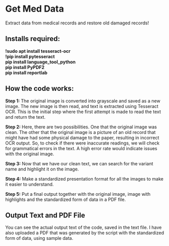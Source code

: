 # Get Med Data
Extract data from medical records and restore old damaged records!

## Installs required:
**!sudo apt install tesseract-ocr** \
**!pip install pytesseract** \
**pip install language_tool_python** \
**pip install PyPDF2** \
**pip install reportlab**


## How the code works:

**Step 1:** The original image is converted into grayscale and saved as a new image. The new image is then read, and text is extracted using Tesseract OCR. This is the initial step where the first attempt is made to read the text and return the text.

**Step 2:** Here, there are two possibilities. One that the original image was clean. The other that the original image is a picture of an old record that might have had some physical damage to the paper, resulting in incorrect OCR output. So, to check if there were inaccurate readings, we will check for grammatical errors in the text. A high error rate would indicate issues with the original image. 

**Step 3:** Now that we have our clean text, we can search for the variant name and highlight it on the image. 

**Step 4:** Make a standardized presentation format for all the images to make it easier to understand.

**Step 5:** Put a final output together with the original image, image with highlights and the standardized form of data in a PDF file.

## Output Text and PDF File

You can see the actual output text of the code, saved in the text file. I have also uploaded a PDF that was generated by the script with the standardized form of data, using sample data.
